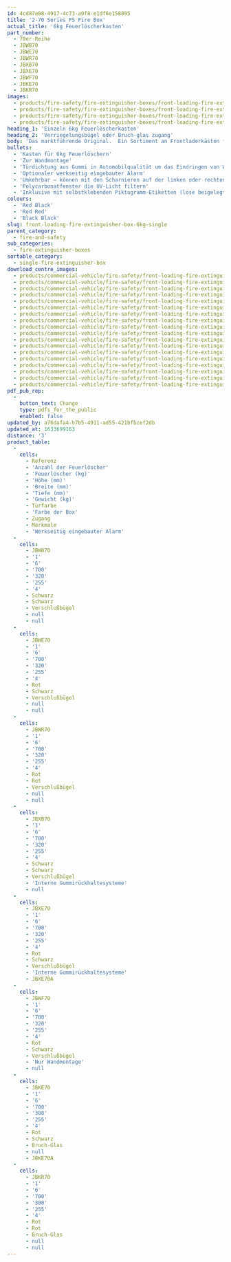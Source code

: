 ```yaml
---
id: 4cd87e08-4917-4c73-a9f8-e1df6e158895
title: '2-70 Series FS Fire Box'
actual_title: '6kg Feuerlöscherkasten'
part_number:
  - 70er-Reihe
  - JBWB70
  - JBWE70
  - JBWR70
  - JBXB70
  - JBXE70
  - JBWF70
  - JBKE70
  - JBKR70
images:
  - products/fire-safety/fire-extinguisher-boxes/front-loading-fire-extinguisher-boxes/70/images-lr/Product_Image_776x776_(518x518_focus_area)-JBKE70_01.jpg
  - products/fire-safety/fire-extinguisher-boxes/front-loading-fire-extinguisher-boxes/70/images-lr/Product_Image_776x776_(518x518_focus_area)-JBWE70_01.jpg
  - products/fire-safety/fire-extinguisher-boxes/front-loading-fire-extinguisher-boxes/70/images-lr/Product_Image_776x776_(518x518_focus_area)-JBKE70_02.jpg
  - products/fire-safety/fire-extinguisher-boxes/front-loading-fire-extinguisher-boxes/70/images-lr/Product_Image_776x776_(518x518_focus_area)-JBWB70_01.jpg
heading_1: 'Einzeln 6kg Feuerlöscherkasten'
heading_2: 'Verriegelungsbügel oder Bruch-glas zugang'
body: 'Das marktführende Original.  Ein Sortiment an Frontladerkästen für Feuerlöscher, die beim Notfall einen schnellen Zugriff erlauben.'
bullets:
  - 'Kasten für 6kg Feuerlöschern'
  - 'Zur Wandmontage'
  - 'Türdichtung aus Gummi in Automobilqualität um das Eindringen von Wasser und Staub zu verhindern'
  - 'Optionaler werkseitig eingebauter Alarm'
  - 'Umkehrbar – können mit den Scharnieren auf der linken oder rechten Seite montiert werden'
  - 'Polycarbonatfenster die UV-Licht filtern'
  - 'Inklusive mit selbstklebenden Piktogramm-Etiketten (lose beigelegt)'
colours:
  - 'Red Black'
  - 'Red Red'
  - 'Black Black'
slug: front-loading-fire-extinguisher-box-6kg-single
parent_category:
  - fire-and-safety
sub_categories:
  - fire-extinguisher-boxes
sortable_category:
  - single-fire-extinguisher-box
download_centre_images:
  - products/commercial-vehicle/fire-safety/front-loading-fire-extinguisher-boxes/70/images-hr/JBKE70_001.jpg
  - products/commercial-vehicle/fire-safety/front-loading-fire-extinguisher-boxes/70/images-hr/JBKE70_002.jpg
  - products/commercial-vehicle/fire-safety/front-loading-fire-extinguisher-boxes/70/images-hr/JBKE70_003.jpg
  - products/commercial-vehicle/fire-safety/front-loading-fire-extinguisher-boxes/70/images-hr/JBKE70_004.jpg
  - products/commercial-vehicle/fire-safety/front-loading-fire-extinguisher-boxes/70/images-hr/JBWB70_001.jpg
  - products/commercial-vehicle/fire-safety/front-loading-fire-extinguisher-boxes/70/images-hr/JBWB70_002.jpg
  - products/commercial-vehicle/fire-safety/front-loading-fire-extinguisher-boxes/70/images-hr/JBWB70_003.jpg
  - products/commercial-vehicle/fire-safety/front-loading-fire-extinguisher-boxes/70/images-hr/JBWB70_004.jpg
  - products/commercial-vehicle/fire-safety/front-loading-fire-extinguisher-boxes/70/images-hr/JBWE70_001.jpg
  - products/commercial-vehicle/fire-safety/front-loading-fire-extinguisher-boxes/70/images-hr/JBWE70_002.jpg
  - products/commercial-vehicle/fire-safety/front-loading-fire-extinguisher-boxes/70/images-hr/JBWE70_003.jpg
  - products/commercial-vehicle/fire-safety/front-loading-fire-extinguisher-boxes/70/images-hr/JBWE70_004.jpg
  - products/commercial-vehicle/fire-safety/front-loading-fire-extinguisher-boxes/70/images-hr/JBWE70_03.jpg
  - products/commercial-vehicle/fire-safety/front-loading-fire-extinguisher-boxes/70/images-hr/JBWM70KZ_001.jpg
  - products/commercial-vehicle/fire-safety/front-loading-fire-extinguisher-boxes/70/images-hr/JBWR70_001.jpg
  - products/commercial-vehicle/fire-safety/front-loading-fire-extinguisher-boxes/70/images-hr/JBWR70_002.jpg
  - products/commercial-vehicle/fire-safety/front-loading-fire-extinguisher-boxes/70/images-hr/JBWR70_003.jpg
  - products/commercial-vehicle/fire-safety/front-loading-fire-extinguisher-boxes/70/images-hr/JBWR70_004.jpg
pdf_pub_rep:
  -
    button_text: Change
    type: pdfs_for_the_public
    enabled: false
updated_by: a76dafa4-b7b5-4911-ad55-421bfbcef2db
updated_at: 1633699163
distance: '3'
product_table:
  -
    cells:
      - Referenz
      - 'Anzahl der Feuerlöscher'
      - 'Feuerlöscher (kg)'
      - 'Höhe (mm)'
      - 'Breite (mm)'
      - 'Tiefe (mm)'
      - 'Gewicht (kg)'
      - Türfarbe
      - 'Farbe der Box'
      - Zugang
      - Merkmale
      - 'Werkseitig eingebauter Alarm'
  -
    cells:
      - JBWB70
      - '1'
      - '6'
      - '700'
      - '320'
      - '255'
      - '4'
      - Schwarz
      - Schwarz
      - Verschlußbügel
      - null
      - null
  -
    cells:
      - JBWE70
      - '1'
      - '6'
      - '700'
      - '320'
      - '255'
      - '4'
      - Rot
      - Schwarz
      - Verschlußbügel
      - null
      - null
  -
    cells:
      - JBWR70
      - '1'
      - '6'
      - '700'
      - '320'
      - '255'
      - '4'
      - Rot
      - Rot
      - Verschlußbügel
      - null
      - null
  -
    cells:
      - JBXB70
      - '1'
      - '6'
      - '700'
      - '320'
      - '255'
      - '4'
      - Schwarz
      - Schwarz
      - Verschlußbügel
      - 'Interne Gummirückhaltesysteme'
      - null
  -
    cells:
      - JBXE70
      - '1'
      - '6'
      - '700'
      - '320'
      - '255'
      - '4'
      - Rot
      - Schwarz
      - Verschlußbügel
      - 'Interne Gummirückhaltesysteme'
      - JBXE70A
  -
    cells:
      - JBWF70
      - '1'
      - '6'
      - '700'
      - '320'
      - '255'
      - '4'
      - Rot
      - Schwarz
      - Verschlußbügel
      - 'Nur Wandmontage'
      - null
  -
    cells:
      - JBKE70
      - '1'
      - '6'
      - '700'
      - '300'
      - '255'
      - '4'
      - Rot
      - Schwarz
      - Bruch-Glas
      - null
      - JBKE70A
  -
    cells:
      - JBKR70
      - '1'
      - '6'
      - '700'
      - '300'
      - '255'
      - '4'
      - Rot
      - Rot
      - Bruch-Glas
      - null
      - null
---
```

